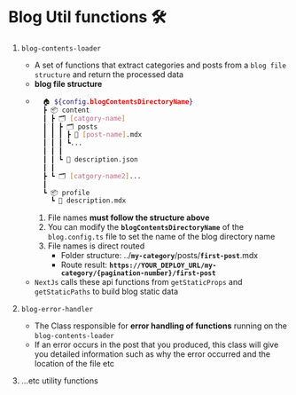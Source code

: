 # Blog Util functions 🛠

1. `blog-contents-loader`

    - A set of functions that extract categories and posts from a `blog file structure` and return the processed data
    - **blog file structure**
    - ```bash
        🏠 ${config.blogContentsDirectoryName}
        ┣ 📦 content
        ┃ ┣ 🗂 [catgory-name]
        ┃ ┃ ┣ 🗂 posts
        ┃ ┃ ┃ ┣ 📔 [post-name].mdx
        ┃ ┃ ┃ ┗...
        ┃ ┃ ┃
        ┃ ┃ ┗ 📔 description.json
        ┃ ┃
        ┣ ┗ 🗂 [catgory-name2]...
        ┃
        ┗ 📦 profile
          ┗ 📔 description.mdx
      ```
        1. File names **must follow the structure above**
        2. You can modify the **`blogContentsDirectoryName`** of the `blog.config.ts` file to set the name of the blog directory name
        3. File names is direct routed
            - Folder structure: ../**`my-category`**/posts/**`first-post`**.mdx
            - Route result: **`https://YOUR_DEPLOY_URL/my-category/{pagination-number}/first-post`**
    - `NextJs` calls these api functions from `getStaticProps` and `getStaticPaths` to build blog static data

2. `blog-error-handler`

    - The Class responsible for **error handling of functions** running on the `blog-contents-loader`
    - If an error occurs in the post that you produced, this class will give you detailed information such as why the error occurred and the location of the file etc

3. ...etc utility functions
